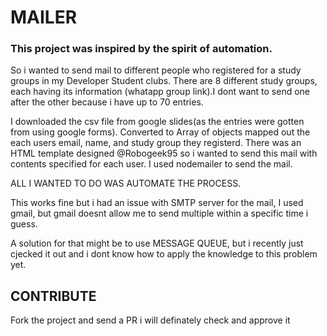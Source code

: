 # MAILER

### This project was inspired by the spirit of automation.
So i wanted to send mail to different people who registered for a study groups in my Developer Student clubs.
There are 8 different study groups, each having its information (whatapp group link).I dont want to send one after the other because i have up to 70 entries.

I downloaded the csv file from google slides(as the entries were gotten from using google forms). 
Converted to Array of objects 
mapped out the each users email, name, and study group they registerd.
There was an HTML template designed @Robogeek95 so i wanted to send this mail with contents specified for each user.
I used nodemailer to send the mail.


ALL I WANTED TO DO WAS AUTOMATE THE PROCESS.

This works fine but i had an issue with SMTP server for the mail, I used gmail, but gmail doesnt allow me to send multiple within a specific time i guess.

A solution for that might be to use MESSAGE QUEUE, but i recently just cjecked it out and i dont know how to apply the knowledge to this problem yet.

## CONTRIBUTE
 Fork the project and send a PR i will definately check and approve it